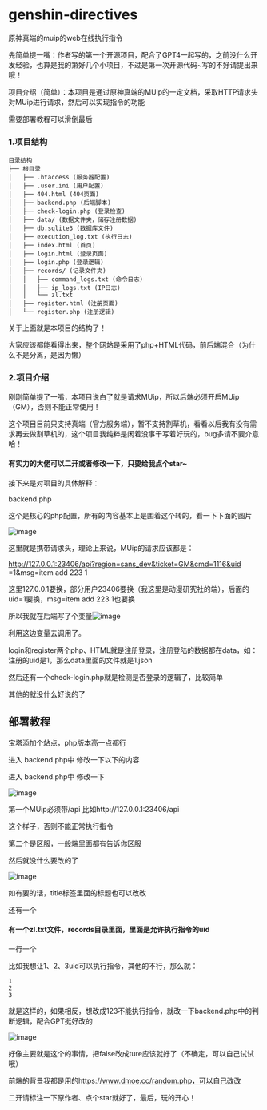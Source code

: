 # genshin-directives
  原神真端的muip的web在线执行指令
 
 先简单提一嘴：作者写的第一个开源项目，配合了GPT4一起写的，之前没什么开发经验，也算是我的第好几个小项目，不过是第一次开源代码~写的不好请提出来哦！
 
 项目介绍（简单）：本项目是通过原神真端的MUip的一定文档，采取HTTP请求头对MUip进行请求，然后可以实现指令的功能
 
 需要部署教程可以滑倒最后
 
 ### 1.项目结构


```
目录结构
├── 根目录
│   ├── .htaccess (服务器配置)
│   ├── .user.ini (用户配置)
│   ├── 404.html (404页面)
│   ├── backend.php (后端脚本)
│   ├── check-login.php (登录检查)
│   ├── data/ (数据文件夹，储存注册数据)
│   ├── db.sqlite3 (数据库文件)
│   ├── execution_log.txt (执行日志)
│   ├── index.html (首页)
│   ├── login.html (登录页面)
│   ├── login.php (登录逻辑)
│   ├── records/ (记录文件夹)
│   │   ├── command_logs.txt (命令日志)
│   │   ├── ip_logs.txt (IP日志)
│   │   └── zl.txt
│   ├── register.html (注册页面)
│   └── register.php (注册逻辑)
```

关于上面就是本项目的结构了！

大家应该都能看得出来，整个网站是采用了php+HTML代码，前后端混合（为什么不是分离，是因为懒）

### 2.项目介绍
刚刚简单提了一嘴，本项目说白了就是请求MUip，所以后端必须开启MUip（GM），否则不能正常使用！

这个项目目前只支持真端（官方服务端），暂不支持割草机，看看以后我有没有需求再去做割草机的，这个项目我纯粹是闲着没事干写着好玩的，bug多请不要介意哈！

#### 有实力的大佬可以二开或者修改一下，只要给我点个star~

接下来是对项目的具体解释：

backend.php

这个是核心的php配置，所有的内容基本上是围着这个转的，看一下下面的图片

![image](https://github.com/user-attachments/assets/1688ae9c-63cf-4b64-8a5f-bdfd773d2bbc)

这里就是携带请求头，理论上来说，MUip的请求应该都是：

http://127.0.0.1:23406/api?region=sans_dev&ticket=GM&cmd=1116&uid
=1&msg=item add 223 1

这里127.0.0.1要换，部分用户23406要换（我这里是动漫研究社的端），后面的uid=1要换，msg=item add 223 1也要换

所以我就在后端写了个变量![image](https://github.com/user-attachments/assets/7e2859de-5baa-4c00-9562-5a7194eb4f65)

利用这边变量去调用了。

login和register两个php、HTML就是注册登录，注册登陆的数据都在data，如：注册的uid是1，那么data里面的文件就是1.json

然后还有一个check-login.php就是检测是否登录的逻辑了，比较简单

其他的就没什么好说的了

## 部署教程

宝塔添加个站点，php版本高一点都行

进入 backend.php中 修改一下以下的内容

进入 backend.php中 修改一下

![image](https://github.com/user-attachments/assets/ea1d7de1-936d-4e1c-954b-0dacbd689d32)

第一个MUip必须带/api 比如http://127.0.0.1:23406/api

这个样子，否则不能正常执行指令

第二个是区服，一般端里面都有告诉你区服

然后就没什么要改的了

![image](https://github.com/user-attachments/assets/efe3a620-5c6d-443f-b7d7-f76fa2cea9ce)

如有要的话，title标签里面的标题也可以改改

还有一个

#### 有一个zl.txt文件，records目录里面，里面是允许执行指令的uid

一行一个

比如我想让1、2、3uid可以执行指令，其他的不行，那么就：

```
1
2
3
```

就是这样的，如果相反，想改成123不能执行指令，就改一下backend.php中的判断逻辑，配合GPT挺好改的

![image](https://github.com/user-attachments/assets/6cbca927-9553-4401-b97e-f0bc7b42c486)

好像主要就是这个的事情，把false改成ture应该就好了（不确定，可以自己试试哦）

前端的背景我都是用的https://www.dmoe.cc/random.php，可以自己改改

二开请标注一下原作者、点个star就好了，最后，玩的开心！
